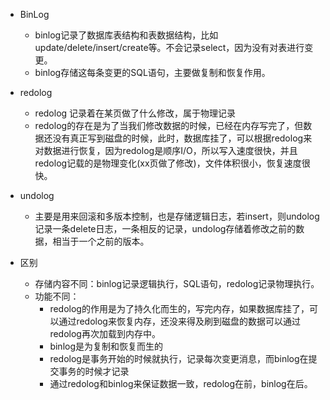 + BinLog
  + binlog记录了数据库表结构和表数据结构，比如update/delete/insert/create等。不会记录select，因为没有对表进行变更。
  + binlog存储这每条变更的SQL语句，主要做复制和恢复作用。
+ redolog
  + redolog 记录着在某页做了什么修改，属于物理记录
  + redolog的存在是为了当我们修改数据的时候，已经在内存写完了，但数据还没有真正写到磁盘的时候，此时，数据库挂了，可以根据redolog来对数据进行恢复，因为redolog是顺序I/O，所以写入速度很快，并且redolog记载的是物理变化(xx页做了修改)，文件体积很小，恢复速度很快。
+ undolog
  + 主要是用来回滚和多版本控制，也是存储逻辑日志，若insert，则undolog记录一条delete日志，一条相反的记录，undolog存储着修改之前的数据，相当于一个之前的版本。
  
+ 区别
  + 存储内容不同：binlog记录逻辑执行，SQL语句，redolog记录物理执行。
  + 功能不同：
    + redolog的作用是为了持久化而生的，写完内存，如果数据库挂了，可以通过redolog来恢复内存，还没来得及刷到磁盘的数据可以通过redolog再次加载到内存中。
    + binlog是为复制和恢复而生的
    + redolog是事务开始的时候就执行，记录每次变更消息，而binlog在提交事务的时候才记录
    + 通过redolog和binlog来保证数据一致，redolog在前，binlog在后。
